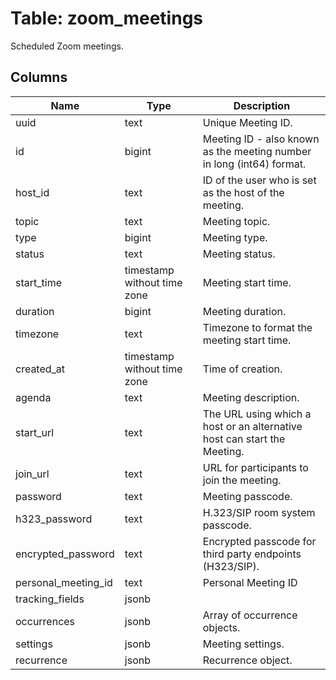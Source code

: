 
# Table: zoom_meetings
Scheduled Zoom meetings.
## Columns
| Name        | Type           | Description  |
| ------------- | ------------- | -----  |
|uuid|text|Unique Meeting ID.|
|id|bigint|Meeting ID - also known as the meeting number in long (int64) format.|
|host_id|text|ID of the user who is set as the host of the meeting.|
|topic|text|Meeting topic.|
|type|bigint|Meeting type.|
|status|text|Meeting status.|
|start_time|timestamp without time zone|Meeting start time.|
|duration|bigint|Meeting duration.|
|timezone|text|Timezone to format the meeting start time.|
|created_at|timestamp without time zone|Time of creation.|
|agenda|text|Meeting description.|
|start_url|text|The URL using which a host or an alternative host can start the Meeting.|
|join_url|text|URL for participants to join the meeting.|
|password|text|Meeting passcode.|
|h323_password|text|H.323/SIP room system passcode.|
|encrypted_password|text|Encrypted passcode for third party endpoints (H323/SIP).|
|personal_meeting_id|text|Personal Meeting ID|
|tracking_fields|jsonb||
|occurrences|jsonb|Array of occurrence objects.|
|settings|jsonb|Meeting settings.|
|recurrence|jsonb|Recurrence object.|
